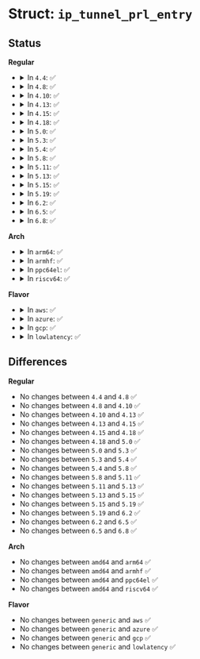 # Struct: <code>ip_tunnel_prl_entry</code>

## Status
<b>Regular</b>
<ul>
<li>
<details>
<summary>In <code>4.4</code>: ✅</summary>

```c
struct ip_tunnel_prl_entry {
    struct ip_tunnel_prl_entry *next;
    __be32 addr;
    u16 flags;
    struct callback_head callback_head;
};
```
</details>
</li>
<li>
<details>
<summary>In <code>4.8</code>: ✅</summary>

```c
struct ip_tunnel_prl_entry {
    struct ip_tunnel_prl_entry *next;
    __be32 addr;
    u16 flags;
    struct callback_head callback_head;
};
```
</details>
</li>
<li>
<details>
<summary>In <code>4.10</code>: ✅</summary>

```c
struct ip_tunnel_prl_entry {
    struct ip_tunnel_prl_entry *next;
    __be32 addr;
    u16 flags;
    struct callback_head callback_head;
};
```
</details>
</li>
<li>
<details>
<summary>In <code>4.13</code>: ✅</summary>

```c
struct ip_tunnel_prl_entry {
    struct ip_tunnel_prl_entry *next;
    __be32 addr;
    u16 flags;
    struct callback_head callback_head;
};
```
</details>
</li>
<li>
<details>
<summary>In <code>4.15</code>: ✅</summary>

```c
struct ip_tunnel_prl_entry {
    struct ip_tunnel_prl_entry *next;
    __be32 addr;
    u16 flags;
    struct callback_head callback_head;
};
```
</details>
</li>
<li>
<details>
<summary>In <code>4.18</code>: ✅</summary>

```c
struct ip_tunnel_prl_entry {
    struct ip_tunnel_prl_entry *next;
    __be32 addr;
    u16 flags;
    struct callback_head callback_head;
};
```
</details>
</li>
<li>
<details>
<summary>In <code>5.0</code>: ✅</summary>

```c
struct ip_tunnel_prl_entry {
    struct ip_tunnel_prl_entry *next;
    __be32 addr;
    u16 flags;
    struct callback_head callback_head;
};
```
</details>
</li>
<li>
<details>
<summary>In <code>5.3</code>: ✅</summary>

```c
struct ip_tunnel_prl_entry {
    struct ip_tunnel_prl_entry *next;
    __be32 addr;
    u16 flags;
    struct callback_head callback_head;
};
```
</details>
</li>
<li>
<details>
<summary>In <code>5.4</code>: ✅</summary>

```c
struct ip_tunnel_prl_entry {
    struct ip_tunnel_prl_entry *next;
    __be32 addr;
    u16 flags;
    struct callback_head callback_head;
};
```
</details>
</li>
<li>
<details>
<summary>In <code>5.8</code>: ✅</summary>

```c
struct ip_tunnel_prl_entry {
    struct ip_tunnel_prl_entry *next;
    __be32 addr;
    u16 flags;
    struct callback_head callback_head;
};
```
</details>
</li>
<li>
<details>
<summary>In <code>5.11</code>: ✅</summary>

```c
struct ip_tunnel_prl_entry {
    struct ip_tunnel_prl_entry *next;
    __be32 addr;
    u16 flags;
    struct callback_head callback_head;
};
```
</details>
</li>
<li>
<details>
<summary>In <code>5.13</code>: ✅</summary>

```c
struct ip_tunnel_prl_entry {
    struct ip_tunnel_prl_entry *next;
    __be32 addr;
    u16 flags;
    struct callback_head callback_head;
};
```
</details>
</li>
<li>
<details>
<summary>In <code>5.15</code>: ✅</summary>

```c
struct ip_tunnel_prl_entry {
    struct ip_tunnel_prl_entry *next;
    __be32 addr;
    u16 flags;
    struct callback_head callback_head;
};
```
</details>
</li>
<li>
<details>
<summary>In <code>5.19</code>: ✅</summary>

```c
struct ip_tunnel_prl_entry {
    struct ip_tunnel_prl_entry *next;
    __be32 addr;
    u16 flags;
    struct callback_head callback_head;
};
```
</details>
</li>
<li>
<details>
<summary>In <code>6.2</code>: ✅</summary>

```c
struct ip_tunnel_prl_entry {
    struct ip_tunnel_prl_entry *next;
    __be32 addr;
    u16 flags;
    struct callback_head callback_head;
};
```
</details>
</li>
<li>
<details>
<summary>In <code>6.5</code>: ✅</summary>

```c
struct ip_tunnel_prl_entry {
    struct ip_tunnel_prl_entry *next;
    __be32 addr;
    u16 flags;
    struct callback_head callback_head;
};
```
</details>
</li>
<li>
<details>
<summary>In <code>6.8</code>: ✅</summary>

```c
struct ip_tunnel_prl_entry {
    struct ip_tunnel_prl_entry *next;
    __be32 addr;
    u16 flags;
    struct callback_head callback_head;
};
```
</details>
</li>
</ul>
<b>Arch</b>
<ul>
<li>
<details>
<summary>In <code>arm64</code>: ✅</summary>

```c
struct ip_tunnel_prl_entry {
    struct ip_tunnel_prl_entry *next;
    __be32 addr;
    u16 flags;
    struct callback_head callback_head;
};
```
</details>
</li>
<li>
<details>
<summary>In <code>armhf</code>: ✅</summary>

```c
struct ip_tunnel_prl_entry {
    struct ip_tunnel_prl_entry *next;
    __be32 addr;
    u16 flags;
    struct callback_head callback_head;
};
```
</details>
</li>
<li>
<details>
<summary>In <code>ppc64el</code>: ✅</summary>

```c
struct ip_tunnel_prl_entry {
    struct ip_tunnel_prl_entry *next;
    __be32 addr;
    u16 flags;
    struct callback_head callback_head;
};
```
</details>
</li>
<li>
<details>
<summary>In <code>riscv64</code>: ✅</summary>

```c
struct ip_tunnel_prl_entry {
    struct ip_tunnel_prl_entry *next;
    __be32 addr;
    u16 flags;
    struct callback_head callback_head;
};
```
</details>
</li>
</ul>
<b>Flavor</b>
<ul>
<li>
<details>
<summary>In <code>aws</code>: ✅</summary>

```c
struct ip_tunnel_prl_entry {
    struct ip_tunnel_prl_entry *next;
    __be32 addr;
    u16 flags;
    struct callback_head callback_head;
};
```
</details>
</li>
<li>
<details>
<summary>In <code>azure</code>: ✅</summary>

```c
struct ip_tunnel_prl_entry {
    struct ip_tunnel_prl_entry *next;
    __be32 addr;
    u16 flags;
    struct callback_head callback_head;
};
```
</details>
</li>
<li>
<details>
<summary>In <code>gcp</code>: ✅</summary>

```c
struct ip_tunnel_prl_entry {
    struct ip_tunnel_prl_entry *next;
    __be32 addr;
    u16 flags;
    struct callback_head callback_head;
};
```
</details>
</li>
<li>
<details>
<summary>In <code>lowlatency</code>: ✅</summary>

```c
struct ip_tunnel_prl_entry {
    struct ip_tunnel_prl_entry *next;
    __be32 addr;
    u16 flags;
    struct callback_head callback_head;
};
```
</details>
</li>
</ul>

## Differences
<b>Regular</b>
<ul>
<li>
No changes between <code>4.4</code> and <code>4.8</code> ✅
</li>
<li>
No changes between <code>4.8</code> and <code>4.10</code> ✅
</li>
<li>
No changes between <code>4.10</code> and <code>4.13</code> ✅
</li>
<li>
No changes between <code>4.13</code> and <code>4.15</code> ✅
</li>
<li>
No changes between <code>4.15</code> and <code>4.18</code> ✅
</li>
<li>
No changes between <code>4.18</code> and <code>5.0</code> ✅
</li>
<li>
No changes between <code>5.0</code> and <code>5.3</code> ✅
</li>
<li>
No changes between <code>5.3</code> and <code>5.4</code> ✅
</li>
<li>
No changes between <code>5.4</code> and <code>5.8</code> ✅
</li>
<li>
No changes between <code>5.8</code> and <code>5.11</code> ✅
</li>
<li>
No changes between <code>5.11</code> and <code>5.13</code> ✅
</li>
<li>
No changes between <code>5.13</code> and <code>5.15</code> ✅
</li>
<li>
No changes between <code>5.15</code> and <code>5.19</code> ✅
</li>
<li>
No changes between <code>5.19</code> and <code>6.2</code> ✅
</li>
<li>
No changes between <code>6.2</code> and <code>6.5</code> ✅
</li>
<li>
No changes between <code>6.5</code> and <code>6.8</code> ✅
</li>
</ul>
<b>Arch</b>
<ul>
<li>
No changes between <code>amd64</code> and <code>arm64</code> ✅
</li>
<li>
No changes between <code>amd64</code> and <code>armhf</code> ✅
</li>
<li>
No changes between <code>amd64</code> and <code>ppc64el</code> ✅
</li>
<li>
No changes between <code>amd64</code> and <code>riscv64</code> ✅
</li>
</ul>
<b>Flavor</b>
<ul>
<li>
No changes between <code>generic</code> and <code>aws</code> ✅
</li>
<li>
No changes between <code>generic</code> and <code>azure</code> ✅
</li>
<li>
No changes between <code>generic</code> and <code>gcp</code> ✅
</li>
<li>
No changes between <code>generic</code> and <code>lowlatency</code> ✅
</li>
</ul>
